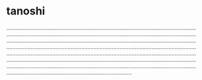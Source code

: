 # tanoshi

......................................................................................................................................................................................................................................................................................................................................................................................................................................................................................................................................................................................................................................................................................................................................................................................................................................................................................................................................................................................